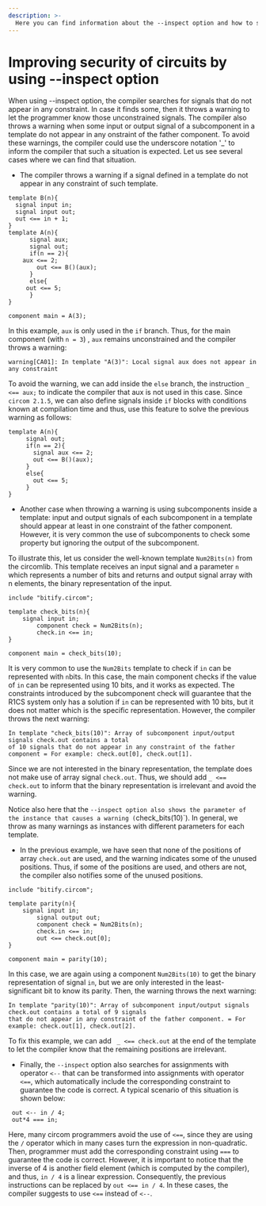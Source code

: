 ```yaml
---
description: >-
  Here you can find information about the --inspect option and how to solve the warnings.
---
```

# Improving security of circuits by using --inspect option 

When using --inspect option, the compiler searches for signals that do not appear in any constraint. In case it finds some, then it throws a warning to let the programmer know those unconstrained signals. The compiler also throws a warning when some input or output signal of a subcomponent in a template do not appear in any onstraint of the father component. To avoid these warnings, the compiler could use the underscore notation '_' to inform the compiler that such a situation is expected. Let us see several cases where we can find that situation.

- The compiler throws a warning if a signal defined in a template do not appear in any constraint of such template.

```
template B(n){
  signal input in;
  signal input out;
  out <== in + 1;
}
template A(n){
      signal aux;
      signal out;
      if(n == 2){
	aux <== 2;
        out <== B()(aux);
      }
      else{
	 out <== 5;
      }
}

component main = A(3);
```

In this example, `aux` is only used in the `if` branch. Thus, for the main component (with `n = 3`) , `aux` remains unconstrained and the compiler throws a warning:

```warning[CA01]: In template "A(3)": Local signal aux does not appear in any constraint```

 To avoid the warning, we can add inside the `else` branch, the instruction `_ <== aux;` to indicate the compiler that aux is not used in this case.
 Since `circom 2.1.5`, we can also define signals inside `if` blocks with conditions known at compilation time and thus, use this feature to solve the previous warning as follows:
 ```
template A(n){
      signal out;
      if(n == 2){
        signal aux <== 2;
        out <== B()(aux);
      }
      else{
        out <== 5;
      }
}
 ```

- Another case when throwing a warning is using subcomponents inside a template: input and output signals of each subcomponent in a template should appear at least in one constraint of the father component.
However, it is very common the use of subcomponents to check some property but ignoring the output of the subcomponent.

To illustrate this, let us consider the well-known template `Num2Bits(n)` from the circomlib. This template receives an input signal and a parameter `n` which represents a number of bits and returns and output signal array with n elements, the binary representation of the input. 

```
include "bitify.circom";

template check_bits(n){
	signal input in;
        component check = Num2Bits(n);
        check.in <== in;
}

component main = check_bits(10);
```

It is very common to use the `Num2Bits` template to check if `in` can be represented with `n`bits. In this case, the main component checks if the value of `in` can be represented using 10 bits, and it works as expected. The constraints introduced by the subcomponent check will guarantee that the R1CS system only has a solution if `in` can be represented with 10 bits, but it does not matter which is the specific representation. However, the compiler throws the next warning:
```
In template "check_bits(10)": Array of subcomponent input/output signals check.out contains a total 
of 10 signals that do not appear in any constraint of the father component = For example: check.out[0], check.out[1].
```
 

Since we are not interested in the binary representation, the template does not make use of array signal `check.out`. Thus, we should add `_ <== check.out` to inform that the binary representation is irrelevant and avoid the warning.

Notice also here that the `--inspect option also shows the parameter of the instance that causes a warning (`check_bits(10)`). In general, we throw as many warnings as instances with different parameters for each template.

- In the previous example, we have seen that none of the positions of array `check.out` are used, and the warning indicates some of the unused positions. Thus, if some of the positions are used, and others are not, the compiler also notifies some of the unused positions. 

```
include "bitify.circom";

template parity(n){
	signal input in;
        signal output out;
        component check = Num2Bits(n);
        check.in <== in;
        out <== check.out[0];
}

component main = parity(10);
```

In this case, we are again using a component `Num2Bits(10)` to get the binary representation of signal `in`, but we are only interested in the least-significant bit to know its parity. Then, the warning throws the next warning: 
```
In template "parity(10)": Array of subcomponent input/output signals check.out contains a total of 9 signals 
that do not appear in any constraint of the father component. = For example: check.out[1], check.out[2].
 ```

To fix this example, we can add ` _ <== check.out` at the end of the template to let the compiler know that the remaining positions are irrelevant.

- Finally, the `--inspect` option also searches for assignments with operator `<--` that can be transformed into assignments with operator `<==`, which automatically include the corresponding constraint to guarantee the code is correct. A typical scenario of this situation is shown below:

```
 out <-- in / 4;
 out*4 === in;
```

Here, many circom programmers avoid the use of `<==`, since they are using the `/` operator which in many cases turn the expression in non-quadratic. Then, programmer must add the corresponding constraint using `===` to guarantee the code is correct. However, it is important to notice that the inverse of 4 is another field element (which is computed by the compiler), and thus, `in / 4` is a linear expression. Consequently, the previous instructions can be replaced by `out <== in / 4`. In these cases, the compiler suggests to use `<==` instead of `<--`.


